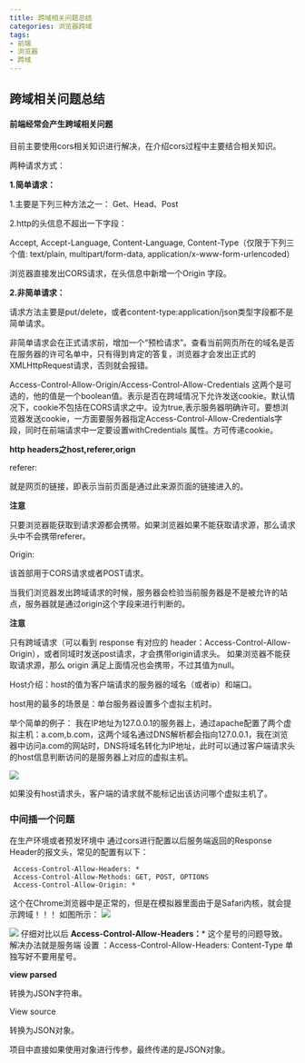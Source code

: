 ```yaml
---
title: 跨域相关问题总结
categories: 浏览器跨域
tags:
- 前端
- 浏览器
- 跨域
---   
```

## 跨域相关问题总结

#### 前端经常会产生跨域相关问题

目前主要使用cors相关知识进行解决，在介绍cors过程中主要结合相关知识。

两种请求方式：

**1.简单请求：**

1.主要是下列三种方法之一： Get、Head、Post

2.http的头信息不超出一下字段：

Accept, Accept-Language, Content-Language, Content-Type（仅限于下列三个值: text/plain, multipart/form-data, application/x-www-form-urlencoded）

浏览器直接发出CORS请求，在头信息中新增一个Origin 字段。
<!-- more -->
**2.非简单请求：** 

请求方法主要是put/delete，或者content-type:application/json类型字段都不是简单请求。

非简单请求会在正式请求前，增加一个“预检请求”。查看当前网页所在的域名是否在服务器的许可名单中，只有得到肯定的答复，浏览器才会发出正式的XMLHttpRequest请求，否则就会报错。

Access-Control-Allow-Origin/Access-Control-Allow-Credentials 这两个是可选的，他的值是一个boolean值。表示是否在跨域情况下允许发送cookie。默认情况下，cookie不包括在CORS请求之中。设为true,表示服务器明确许可。要想浏览器发送cookie，一方面要服务器指定Access-Control-Allow-Credentials字段，同时在前端请求中一定要设置withCredentials 属性。方可传递cookie。

**http headers之host,referer,orign**

referer:

就是网页的链接，即表示当前页面是通过此来源页面的链接进入的。

**注意**

只要浏览器能获取到请求源都会携带。如果浏览器如果不能获取请求源，那么请求头中不会携带referer。

 Origin:

该首部用于CORS请求或者POST请求。

当我们浏览器发出跨域请求的时候，服务器会检验当前服务器是不是被允许的站点，服务器就是通过origin这个字段来进行判断的。

**注意**

只有跨域请求（可以看到 response 有对应的 header：Access-Control-Allow-Origin），或者同域时发送post请求，才会携带origin请求头。 如果浏览器不能获取请求源，那么 origin 满足上面情况也会携带，不过其值为null。

Host介绍：host的值为客户端请求的服务器的域名（或者ip）和端口。

host用的最多的场景是：单台服务器设置多个虚拟主机时。

举个简单的例子： 我在IP地址为127.0.0.1的服务器上，通过apache配置了两个虚拟主机：a.com,b.com，这两个域名通过DNS解析都会指向127.0.0.1，我在浏览器中访问a.com的网站时，DNS将域名转化为IP地址，此时可以通过客户端请求头的host信息判断访问的是服务器上对应的虚拟主机。

![](https://img14.360buyimg.com/imagetools/jfs/t1/164380/15/2040/10502/5ffbebbdEa4f5743f/c085a375fb4773a3.png)

如果没有host请求头，客户端的请求就不能标记出该访问哪个虚拟主机了。


### 中间插一个问题
在生产环境或者预发环境中
通过cors进行配置以后服务端返回的Response Header的报文头，常见的配置有以下：
````
 Access-Control-Allow-Headers: *
 Access-Control-Allow-Methods: GET, POST, OPTIONS
 Access-Control-Allow-Origin: *
````
这个在Chrome浏览器中是正常的，但是在模拟器里面由于是Safari内核，就会提示跨域！！！
如图所示：
![](https://img10.360buyimg.com/imagetools/jfs/t1/166338/30/3222/950904/6006a5a0E0b353afd/5ddfcf3fcca46b97.png)

![](https://img11.360buyimg.com/imagetools/jfs/t1/151408/14/15962/247421/6006a5a0E7c94798a/dfa4932207f1c692.png)
仔细对比以后 **Access-Control-Allow-Headers：*** 这个星号的问题导致。
解决办法就是服务端 设置 ：Access-Control-Allow-Headers: Content-Type 单独写好不要用星号。

**view parsed**

转换为JSON字符串。

View source

转换为JSON对象。

项目中直接如果使用对象进行传参，最终传递的是JSON对象。